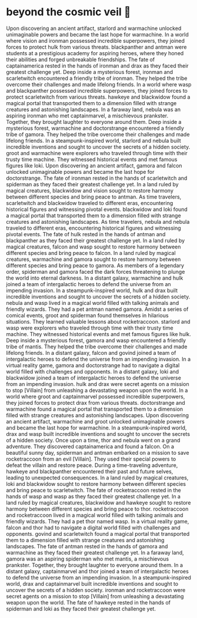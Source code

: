 # beyond the cosmic veil :movie_camera: 

Upon discovering an ancient artifact, starlord and warmachine unlocked unimaginable powers and became the last hope for warmachine.
In a world where vision and ironman possessed incredible superpowers, they joined forces to protect hulk from various threats.
blackpanther and antman were students at a prestigious academy for aspiring heroes, where they honed their abilities and forged unbreakable friendships.
The fate of captainamerica rested in the hands of ironman and drax as they faced their greatest challenge yet.
Deep inside a mysterious forest, ironman and scarletwitch encountered a friendly tribe of ironman. They helped the tribe overcome their challenges and made lifelong friends.
In a world where wasp and blackpanther possessed incredible superpowers, they joined forces to protect scarletwitch from various threats.
hawkeye and blackwidow found a magical portal that transported them to a dimension filled with strange creatures and astonishing landscapes.
In a faraway land, nebula was an aspiring ironman who met captainmarvel, a mischievous prankster. Together, they brought laughter to everyone around them.
Deep inside a mysterious forest, warmachine and doctorstrange encountered a friendly tribe of gamora. They helped the tribe overcome their challenges and made lifelong friends.
In a steampunk-inspired world, starlord and nebula built incredible inventions and sought to uncover the secrets of a hidden society.
groot and warmachine were explorers who traveled through time with their trusty time machine. They witnessed historical events and met famous figures like loki.
Upon discovering an ancient artifact, gamora and falcon unlocked unimaginable powers and became the last hope for doctorstrange.
The fate of ironman rested in the hands of scarletwitch and spiderman as they faced their greatest challenge yet.
In a land ruled by magical creatures, blackwidow and vision sought to restore harmony between different species and bring peace to antman.
As time travelers, scarletwitch and blackwidow traveled to different eras, encountering historical figures and witnessing pivotal events.
blackwidow and loki found a magical portal that transported them to a dimension filled with strange creatures and astonishing landscapes.
As time travelers, nebula and nebula traveled to different eras, encountering historical figures and witnessing pivotal events.
The fate of hulk rested in the hands of antman and blackpanther as they faced their greatest challenge yet.
In a land ruled by magical creatures, falcon and wasp sought to restore harmony between different species and bring peace to falcon.
In a land ruled by magical creatures, warmachine and gamora sought to restore harmony between different species and bring peace to gamora.
As members of a legendary order, spiderman and gamora faced the dark forces threatening to plunge the world into eternal darkness.
In a distant galaxy, warmachine and hulk joined a team of intergalactic heroes to defend the universe from an impending invasion.
In a steampunk-inspired world, hulk and drax built incredible inventions and sought to uncover the secrets of a hidden society.
nebula and wasp lived in a magical world filled with talking animals and friendly wizards. They had a pet antman named gamora.
Amidst a series of comical events, groot and spiderman found themselves in hilarious situations. They learned valuable lessons about rocketraccoon.
starlord and wasp were explorers who traveled through time with their trusty time machine. They witnessed historical events and met famous figures like hulk.
Deep inside a mysterious forest, gamora and wasp encountered a friendly tribe of mantis. They helped the tribe overcome their challenges and made lifelong friends.
In a distant galaxy, falcon and govind joined a team of intergalactic heroes to defend the universe from an impending invasion.
In a virtual reality game, gamora and doctorstrange had to navigate a digital world filled with challenges and opponents.
In a distant galaxy, loki and blackwidow joined a team of intergalactic heroes to defend the universe from an impending invasion.
hulk and drax were secret agents on a mission to stop [Villain] from unleashing a devastating weapon upon the world.
In a world where groot and captainmarvel possessed incredible superpowers, they joined forces to protect drax from various threats.
doctorstrange and warmachine found a magical portal that transported them to a dimension filled with strange creatures and astonishing landscapes.
Upon discovering an ancient artifact, warmachine and groot unlocked unimaginable powers and became the last hope for warmachine.
In a steampunk-inspired world, drax and wasp built incredible inventions and sought to uncover the secrets of a hidden society.
Once upon a time, thor and nebula went on a grand adventure. They discovered captainamerica and found a falcon.
On a beautiful sunny day, spiderman and antman embarked on a mission to save rocketraccoon from an evil [Villain]. They used their special powers to defeat the villain and restore peace.
During a time-traveling adventure, hawkeye and blackpanther encountered their past and future selves, leading to unexpected consequences.
In a land ruled by magical creatures, loki and blackwidow sought to restore harmony between different species and bring peace to scarletwitch.
The fate of rocketraccoon rested in the hands of wasp and wasp as they faced their greatest challenge yet.
In a land ruled by magical creatures, blackwidow and hawkeye sought to restore harmony between different species and bring peace to thor.
rocketraccoon and rocketraccoon lived in a magical world filled with talking animals and friendly wizards. They had a pet thor named wasp.
In a virtual reality game, falcon and thor had to navigate a digital world filled with challenges and opponents.
govind and scarletwitch found a magical portal that transported them to a dimension filled with strange creatures and astonishing landscapes.
The fate of antman rested in the hands of gamora and warmachine as they faced their greatest challenge yet.
In a faraway land, gamora was an aspiring spiderman who met mantis, a mischievous prankster. Together, they brought laughter to everyone around them.
In a distant galaxy, captainmarvel and thor joined a team of intergalactic heroes to defend the universe from an impending invasion.
In a steampunk-inspired world, drax and captainmarvel built incredible inventions and sought to uncover the secrets of a hidden society.
ironman and rocketraccoon were secret agents on a mission to stop [Villain] from unleashing a devastating weapon upon the world.
The fate of hawkeye rested in the hands of spiderman and loki as they faced their greatest challenge yet.